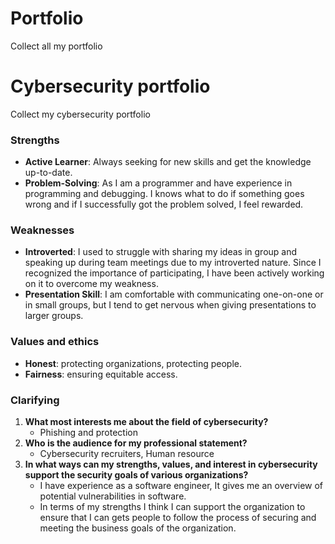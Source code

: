 # Portfolio
Collect all my portfolio

# Cybersecurity portfolio
Collect my cybersecurity portfolio

### Strengths

- **Active Learner**: Always seeking for new skills and get the knowledge up-to-date.
- **Problem-Solving**: As I am a programmer and have experience in programming and debugging. I knows what to do if something goes wrong and if I successfully got the problem solved, I feel rewarded.

### Weaknesses

- **Introverted**: I used to struggle with sharing my ideas in group and speaking up during team meetings due to my introverted nature. Since I recognized the importance of participating, I have been actively working on it to overcome my weakness.
- **Presentation Skill**: I am comfortable with communicating one-on-one or in small groups, but I tend to get nervous when giving presentations to larger groups.

### Values and ethics

- **Honest**: protecting organizations, protecting people.
- **Fairness**: ensuring equitable access.

### Clarifying

1. **What most interests me about the field of cybersecurity?**
     - Phishing and protection
2. **Who is the audience for my professional statement?**
     - Cybersecurity recruiters, Human resource
3. **In what ways can my strengths, values, and interest in cybersecurity support the security goals of various organizations?**
     - I have experience as a software engineer, It gives me an overview of potential vulnerabilities in software. 
     - In terms of my strengths I think I can support the organization to ensure that I can gets people to follow the process of securing and meeting the business goals of the organization.
